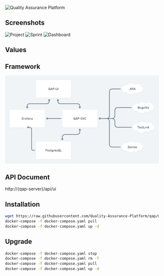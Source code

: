 ![Quality Assurance Platform](https://raw.githubusercontent.com/Quality-Assurance-Platform/qap/master/docs/qap.png)

## Screenshots

![Project](https://raw.githubusercontent.com/Quality-Assurance-Platform/qap/master/docs/project.png)
![Sprint](https://raw.githubusercontent.com/Quality-Assurance-Platform/qap/master/docs/sprint.png)
![Dashboard](https://raw.githubusercontent.com/Quality-Assurance-Platform/qap/master/docs/dashboard.png)

## Values

## Framework
![Framework](https://raw.githubusercontent.com/Quality-Assurance-Platform/qap/master/docs/framework.png)

## API Document
http://{qap-server}/api/ui

## Installation
```bash
wget https://raw.githubusercontent.com/Quality-Assurance-Platform/qap/master/docker-compose.yaml
docker-compose -f docker-compose.yaml pull
docker-compose -f docker-compose.yaml up -d
```

## Upgrade
```bash
docker-compose -f docker-compose.yaml stop 
docker-compose -f docker-compose.yaml rm -f
docker-compose -f docker-compose.yaml pull
docker-compose -f docker-compose.yaml up -d
```

